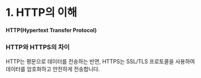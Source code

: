 # 1. HTTP의 이해

#### HTTP(Hypertext Transfer Protocol)



### HTTP와 HTTPS의 차이

HTTP는 평문으로 데이터를 전송하는 반면, HTTPS는 SSL/TLS 프로토콜을 사용하여 데이터를 암호화하고 안전하게 전송합니다.
